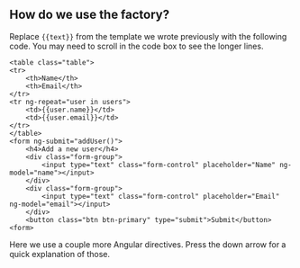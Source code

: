 ##  How do we use the factory?

Replace `{{text}}` from the template we wrote previously with the following code. 
You may need to scroll in the code box to see the longer lines.

	<table class="table">	  		
	<tr>
	  	<th>Name</th>
	  	<th>Email</th>
	</tr>
	<tr ng-repeat="user in users">
		<td>{{user.name}}</td>
		<td>{{user.email}}</td>
	</tr>			
	</table>
	<form ng-submit="addUser()">
		<h4>Add a new user</h4>
		<div class="form-group">
			<input type="text" class="form-control" placeholder="Name" ng-model="name"></input>
		</div>
		<div class="form-group">
			<input type="text" class="form-control" placeholder="Email" ng-model="email"></input>
		</div>
		<button class="btn btn-primary" type="submit">Submit</button>
	<form>

Here we use a couple more Angular directives. Press the down arrow for a quick explanation of those.
